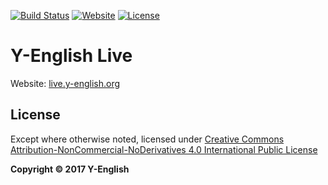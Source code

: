 [![Build Status](https://travis-ci.org/Y-English/Y-English-Live.svg)](https://travis-ci.org/Y-English/Y-English-Live)
[![Website](https://img.shields.io/website-up-down-green-red/https/live.y-english.org.svg)](https://live.y-english.org/)
[![License](https://img.shields.io/badge/license-CC4.0%20BY--NC--ND-orange.svg)](/blob/master/LICENSE.md)

# Y-English Live
Website: [live.y-english.org](https://live.y-english.org)

## License
Except where otherwise noted, licensed under [Creative Commons Attribution-NonCommercial-NoDerivatives 4.0 International Public License](/LICENSE.md)

**Copyright &copy; 2017 Y-English**
